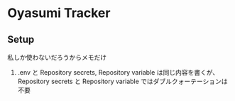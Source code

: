 # Oyasumi Tracker

## Setup

私しか使わないだろうからメモだけ

1. .env と Repository secrets, Repository variable は同じ内容を書くが、Repository secrets と Repository variable ではダブルクォーテーションは不要

